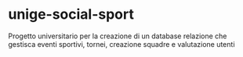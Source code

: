 # unige-social-sport
Progetto universitario per la creazione di un database relazione che gestisca eventi sportivi, tornei, creazione squadre e valutazione utenti
